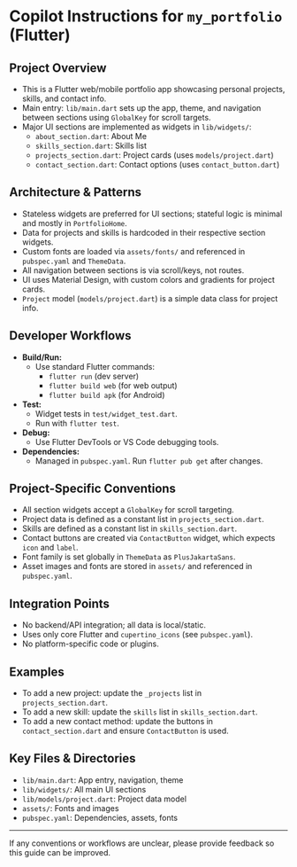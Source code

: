 # Copilot Instructions for `my_portfolio` (Flutter)

## Project Overview
- This is a Flutter web/mobile portfolio app showcasing personal projects, skills, and contact info.
- Main entry: `lib/main.dart` sets up the app, theme, and navigation between sections using `GlobalKey` for scroll targets.
- Major UI sections are implemented as widgets in `lib/widgets/`:
  - `about_section.dart`: About Me
  - `skills_section.dart`: Skills list
  - `projects_section.dart`: Project cards (uses `models/project.dart`)
  - `contact_section.dart`: Contact options (uses `contact_button.dart`)

## Architecture & Patterns
- Stateless widgets are preferred for UI sections; stateful logic is minimal and mostly in `PortfolioHome`.
- Data for projects and skills is hardcoded in their respective section widgets.
- Custom fonts are loaded via `assets/fonts/` and referenced in `pubspec.yaml` and `ThemeData`.
- All navigation between sections is via scroll/keys, not routes.
- UI uses Material Design, with custom colors and gradients for project cards.
- `Project` model (`models/project.dart`) is a simple data class for project info.

## Developer Workflows
- **Build/Run:**
  - Use standard Flutter commands:
    - `flutter run` (dev server)
    - `flutter build web` (for web output)
    - `flutter build apk` (for Android)
- **Test:**
  - Widget tests in `test/widget_test.dart`.
  - Run with `flutter test`.
- **Debug:**
  - Use Flutter DevTools or VS Code debugging tools.
- **Dependencies:**
  - Managed in `pubspec.yaml`. Run `flutter pub get` after changes.

## Project-Specific Conventions
- All section widgets accept a `GlobalKey` for scroll targeting.
- Project data is defined as a constant list in `projects_section.dart`.
- Skills are defined as a constant list in `skills_section.dart`.
- Contact buttons are created via `ContactButton` widget, which expects `icon` and `label`.
- Font family is set globally in `ThemeData` as `PlusJakartaSans`.
- Asset images and fonts are stored in `assets/` and referenced in `pubspec.yaml`.

## Integration Points
- No backend/API integration; all data is local/static.
- Uses only core Flutter and `cupertino_icons` (see `pubspec.yaml`).
- No platform-specific code or plugins.

## Examples
- To add a new project: update the `_projects` list in `projects_section.dart`.
- To add a new skill: update the `skills` list in `skills_section.dart`.
- To add a new contact method: update the buttons in `contact_section.dart` and ensure `ContactButton` is used.

## Key Files & Directories
- `lib/main.dart`: App entry, navigation, theme
- `lib/widgets/`: All main UI sections
- `lib/models/project.dart`: Project data model
- `assets/`: Fonts and images
- `pubspec.yaml`: Dependencies, assets, fonts

---
If any conventions or workflows are unclear, please provide feedback so this guide can be improved.

